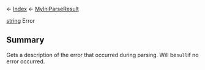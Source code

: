 ← [Index](Api-Index) ← [MyIniParseResult](VRage.Game.ModAPI.Ingame.Utilities.MyIniParseResult)

[string](System.String) Error

## Summary

Gets a description of the error that occurred during parsing. Will be`null`if no error occurred.

